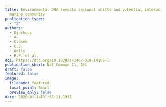 ```yaml
---
title: Environmental DNA reveals seasonal shifts and potential interactions in a
  marine community
publication_types:
  - "2"
authors:
  - Djurhuus
  - A.
  - Closek
  - C.J.
  - Kelly
  - R.P. et al.
doi: https://doi.org/10.1038/s41467-019-14105-1
publication_short: Nat Commun 11, 254
draft: false
featured: false
image:
  filename: featured
  focal_point: Smart
  preview_only: false
date: 2020-01-14T01:58:21.231Z
---
```

